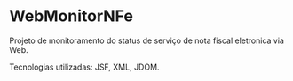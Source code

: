 WebMonitorNFe
=============

Projeto de monitoramento do status de serviço de nota fiscal eletronica via Web.

Tecnologias utilizadas: JSF, XML, JDOM.
